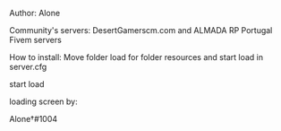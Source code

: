 Author: Alone

Community's servers: DesertGamerscm.com and ALMADA RP Portugal Fivem servers






How to install: 
Move folder load for folder resources and start load in server.cfg

start load



loading screen by:

Alone†#1004
